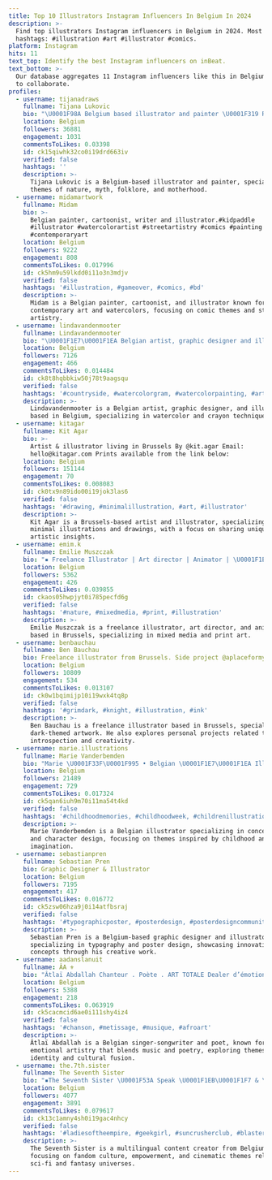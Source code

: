 ```yaml
---
title: Top 10 Illustrators Instagram Influencers In Belgium In 2024
description: >-
  Find top illustrators Instagram influencers in Belgium in 2024. Most popular
  hashtags: #illustration #art #illustrator #comics.
platform: Instagram
hits: 11
text_top: Identify the best Instagram influencers on inBeat.
text_bottom: >-
  Our database aggregates 11 Instagram influencers like this in Belgium for you
  to collaborate.
profiles:
  - username: tijanadraws
    fullname: Tijana Lukovic
    bio: "\U0001F98A Belgium based illustrator and painter \U0001F319 Rooted in nature 〰️ myth 〰️ folklore 〰️ motherhood \U0001F41A lukovictijana@gmail.com"
    location: Belgium
    followers: 36881
    engagement: 1031
    commentsToLikes: 0.03398
    id: ck15qiwhk32co0i19drd663iv
    verified: false
    hashtags: ''
    description: >-
      Tijana Lukovic is a Belgium-based illustrator and painter, specializing in
      themes of nature, myth, folklore, and motherhood.
  - username: midamartwork
    fullname: Midam
    bio: >-
      Belgian painter, cartoonist, writer and illustrator.#kidpaddle
      #illustrator #watercolorartist #streetartistry #comics #painting
      #contemporaryart
    location: Belgium
    followers: 9222
    engagement: 808
    commentsToLikes: 0.017996
    id: ck5hm9u59lkdd0i11o3n3mdjv
    verified: false
    hashtags: '#illustration, #gameover, #comics, #bd'
    description: >-
      Midam is a Belgian painter, cartoonist, and illustrator known for
      contemporary art and watercolors, focusing on comic themes and street
      artistry.
  - username: lindavandenmooter
    fullname: Lindavandenmooter
    bio: "\U0001F1E7\U0001F1EA Belgian artist, graphic designer and illustrator"
    location: Belgium
    followers: 7126
    engagement: 466
    commentsToLikes: 0.014484
    id: ck8t8hqbbkiw50j78t9aagsqu
    verified: false
    hashtags: '#countryside, #watercolorgram, #watercolorpainting, #art'
    description: >-
      Lindavandenmooter is a Belgian artist, graphic designer, and illustrator
      based in Belgium, specializing in watercolor and crayon techniques.
  - username: kitagar
    fullname: Kit Agar
    bio: >-
      Artist & illustrator living in Brussels By @kit.agar Email:
      hello@kitagar.com Prints available from the link below:
    location: Belgium
    followers: 151144
    engagement: 70
    commentsToLikes: 0.008083
    id: ck0tx9n89ido00i19jok3las6
    verified: false
    hashtags: '#drawing, #minimalillustration, #art, #illustrator'
    description: >-
      Kit Agar is a Brussels-based artist and illustrator, specializing in
      minimal illustrations and drawings, with a focus on sharing unique
      artistic insights.
  - username: emim.k
    fullname: Emilie Muszczak
    bio: "▪ Freelance Illustrator | Art director | Animator | \U0001F1E8\U0001F1F5~\U0001F1E8\U0001F1E6~\U0001F1EA\U0001F1FA~Brussels ▪ Work, print or commission > emilie@emimk.com\U0001F31E\U0001F33F"
    location: Belgium
    followers: 5362
    engagement: 426
    commentsToLikes: 0.039855
    id: ckaos05hwpjyt0i785pecfd6g
    verified: false
    hashtags: '#nature, #mixedmedia, #print, #illustration'
    description: >-
      Emilie Muszczak is a freelance illustrator, art director, and animator
      based in Brussels, specializing in mixed media and print art.
  - username: benbauchau
    fullname: Ben Bauchau
    bio: Freelance illustrator from Brussels. Side project @aplaceformydarkthoughts
    location: Belgium
    followers: 10809
    engagement: 534
    commentsToLikes: 0.013107
    id: ck0w1bqimijp10i19wxk4tq8p
    verified: false
    hashtags: '#grimdark, #knight, #illustration, #ink'
    description: >-
      Ben Bauchau is a freelance illustrator based in Brussels, specializing in
      dark-themed artwork. He also explores personal projects related to
      introspection and creativity.
  - username: marie.illustrations
    fullname: Marie Vanderbemden
    bio: "Marie \U0001F33F\U0001F995 • Belgian \U0001F1E7\U0001F1EA Illustrator • Concept artist • Character Design ✨Any questions? Contact me via e-mail ✨ marievanderbemden@gmail.com"
    location: Belgium
    followers: 21489
    engagement: 729
    commentsToLikes: 0.017324
    id: ck5qan6iuh9m70i11ma54t4kd
    verified: false
    hashtags: '#childhoodmemories, #childhoodweek, #childrenillustration, #instachallenge'
    description: >-
      Marie Vanderbemden is a Belgian illustrator specializing in concept art
      and character design, focusing on themes inspired by childhood and
      imagination.
  - username: sebastianpren
    fullname: Sebastian Pren
    bio: Graphic Designer & Illustrator
    location: Belgium
    followers: 7195
    engagement: 417
    commentsToLikes: 0.016772
    id: ck5zsw06hza9j0i14atfbsraj
    verified: false
    hashtags: '#typographicposter, #posterdesign, #posterdesigncommunity, #grafik'
    description: >-
      Sebastian Pren is a Belgium-based graphic designer and illustrator,
      specializing in typography and poster design, showcasing innovative visual
      concepts through his creative work.
  - username: aadanslanuit
    fullname: ÂA ⚜️
    bio: "Âtlaï Abdallah Chanteur . Poète . ART TOTALE Dealer d’émotions \U0001F339 Chemin Acide \U0001F447\U0001F3FE\U0001F3B6"
    location: Belgium
    followers: 5388
    engagement: 218
    commentsToLikes: 0.063919
    id: ck5cacmcid6ae0i111shy4iz4
    verified: false
    hashtags: '#chanson, #metissage, #musique, #afroart'
    description: >-
      Âtlaï Abdallah is a Belgian singer-songwriter and poet, known for his
      emotional artistry that blends music and poetry, exploring themes of
      identity and cultural fusion.
  - username: the.7th.sister
    fullname: The Seventh Sister
    bio: "▪️The Seventh Sister \U0001F53A Speak \U0001F1EB\U0001F1F7 & \U0001F1EC\U0001F1E7 \U0001F53A Femtrooper & Seventh Sister \U0001F4E9 DM/Email for business"
    location: Belgium
    followers: 4077
    engagement: 3891
    commentsToLikes: 0.079617
    id: ck13c1amny4sh0i19gac4nhcy
    verified: false
    hashtags: '#ladiesoftheempire, #geekgirl, #suncrusherclub, #blaster'
    description: >-
      The Seventh Sister is a multilingual content creator from Belgium,
      focusing on fandom culture, empowerment, and cinematic themes related to
      sci-fi and fantasy universes.
---
```



